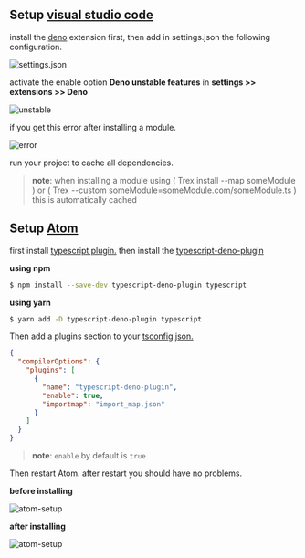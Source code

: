 ## Setup [visual studio code](https://code.visualstudio.com/)

install the [deno](https://marketplace.visualstudio.com/items?itemName=denoland.vscode-deno) extension first, then add in settings.json the following configuration.

![settings.json](https://i.ibb.co/YyCD6RY/config-Json-Deno.png)

activate the enable option **Deno unstable features** in **settings >> extensions >> Deno**

![unstable](https://i.ibb.co/p4hDp41/enable.jpg)

if you get this error after installing a module.

![error](https://i.ibb.co/RvhKp5s/error.jpg)

run your project to cache all dependencies.

> **note**: when installing a module using ( Trex install --map someModule )
> or ( Trex --custom someModule=someModule.com/someModule.ts ) this is automatically cached

## Setup [Atom](https://atom.io/)

first install [typescript plugin.](https://atom.io/packages/atom-typescript) then install the [typescript-deno-plugin](https://github.com/justjavac/typescript-deno-plugin)

**using npm**

```sh
$ npm install --save-dev typescript-deno-plugin typescript
```

**using yarn**

```sh
$ yarn add -D typescript-deno-plugin typescript
```

Then add a plugins section to your [tsconfig.json.](https://www.typescriptlang.org/docs/handbook/tsconfig-json.html)

```json
{
  "compilerOptions": {
    "plugins": [
      {
        "name": "typescript-deno-plugin",
        "enable": true,
        "importmap": "import_map.json"
      }
    ]
  }
}
```

> **note**: `enable` by default is `true`

Then restart Atom. after restart you should have no problems.

**before installing**

![atom-setup](https://i.ibb.co/bbHhBkG/after.jpg)

**after installing**

![atom-setup](https://i.ibb.co/z8W4Zt9/before.jpg)
